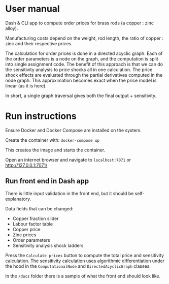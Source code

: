 # User manual

Dash & CLI app to compute order prices for brass rods (a copper : zinc alloy). 

Manufacturing costs depend on the weight, rod length, the ratio of copper : zinc and their respective prices.

The calculation for order prices is done in a directed acyclic graph. Each of the order parameters is a node on the graph, and the computation is split into single assignment code. The benefit of this approach is that we can do the sensitivity analysis to price shocks all in one calculation. The price shock effects are evaluated through the partial derivatives computed in the node graph. This approximation becomes exact when the price model is linear (as it is here).

In short, a single graph traversal gives both the final output + sensitivity. 

# Run instructions
Ensure Docker and Docker Compose are installed on the system.

Create the container with:
`docker-compose up`

This creates the image and starts the container.

Open an internet browser and navigate to `localhost:7071` or http://127.0.0.1:7071/ 

## Run front end in Dash app
There is little input validation in the front end, but it should be self-explanatory.

Data fields that can be changed:
- Copper fraction slider
- Labour factor table
- Copper price
- Zinc prices
- Order parameters
- Sensitivity analysis shock ladders

Press the `Calculate prices` button to compute the total price and sensitivity calculation. The sensitivity calculation uses algorithmic differentiation under the hood in the `ComputationalNode` and `DirectedAcyclicGraph` classes.

In the `/docs` folder there is a sample of what the front end should look like.